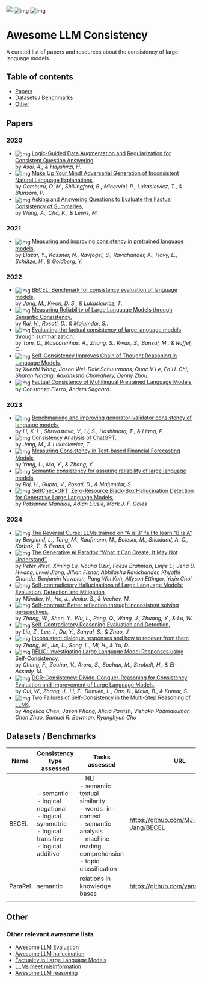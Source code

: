 <img src="https://awesome.re/badge.svg"/> <img src=https://img.shields.io/badge/PRs-welcome-green alt="img" style="zoom:100%; vertical-align: middle" /> <img src=https://img.shields.io/badge/License-MIT-lightgrey alt="img" style="zoom:100%; vertical-align: middle" />
# Awesome LLM Consistency
A curated list of papers and resources about the consistency of large language models.

## Table of contents
- [Papers](#papers)
- [Datasets / Benchmarks](#datasets--benchmarks)
- [Other](#other)

## Papers
### 2020
- <img src=https://img.shields.io/badge/ACL-blue alt="img" style="zoom:100%; vertical-align: middle" /> <a href="https://aclanthology.org/2020.acl-main.499/" target="_blank">Logic-Guided Data Augmentation and Regularization for Consistent Question Answering</a>, </br>by *Asai, A., & Hajishirzi, H.*
- <img src=https://img.shields.io/badge/ACL-blue alt="img" style="zoom:100%; vertical-align: middle" /> <a href="https://aclanthology.org/2020.acl-main.382/" target="_blank">Make Up Your Mind! Adversarial Generation of Inconsistent Natural Language Explanations</a>, </br>by *Camburu, O. M., Shillingford, B., Minervini, P., Lukasiewicz, T., & Blunsom, P.*
- <img src=https://img.shields.io/badge/ACL-blue alt="img" style="zoom:100%; vertical-align: middle" /> <a href="https://aclanthology.org/2020.acl-main.450/" target="_blank">Asking and Answering Questions to Evaluate the Factual Consistency of Summaries</a>, </br>by *Wang, A., Cho, K., & Lewis, M.*

### 2021
- <img src=https://img.shields.io/badge/TACL-blue alt="img" style="zoom:100%; vertical-align: middle" /> <a href="https://aclanthology.org/2021.tacl-1.60" target="_blank">Measuring and improving consistency in pretrained language models</a>, </br>by *Elazar, Y., Kassner, N., Ravfogel, S., Ravichander, A., Hovy, E., Schütze, H., & Goldberg, Y.*

### 2022
- <img src=https://img.shields.io/badge/COLING-blue alt="img" style="zoom:100%; vertical-align: middle" /> <a href="https://aclanthology.org/2022.coling-1.324.pdf" target="_blank">BECEL: Benchmark for consistency evaluation of language models</a>, </br>by *Jang, M., Kwon, D. S., & Lukasiewicz, T*.
- <img src=https://img.shields.io/badge/NeurIPS_workshop-blue alt="img" style="zoom:100%; vertical-align: middle" /> <a href="https://openreview.net/forum?id=SgbpddeEV-C" target="_blank">Measuring Reliability of Large Language Models through Semantic Consistency</a>, </br>by *Raj, H., Rosati, D., & Majumdar, S.*.
- <img src=https://img.shields.io/badge/arXiv-blue alt="img" style="zoom:100%; vertical-align: middle" /> <a href="https://arxiv.org/abs/2211.08412" target="_blank">Evaluating the factual consistency of large language models through summarization</a>, </br>by *Tam, D., Mascarenhas, A., Zhang, S., Kwan, S., Bansal, M., & Raffel, C.*.
- <img src=https://img.shields.io/badge/ICLR-blue alt="img" style="zoom:100%; vertical-align: middle" /> <a href="https://openreview.net/forum?id=1PL1NIMMrw" target="_blank">Self-Consistency Improves Chain of Thought Reasoning in Language Models</a>, </br>by *Xuezhi Wang, Jason Wei, Dale Schuurmans, Quoc V Le, Ed H. Chi, Sharan Narang, Aakanksha Chowdhery, Denny Zhou*.
- <img src=https://img.shields.io/badge/ACL_Findings-blue alt="img" style="zoom:100%; vertical-align: middle" /> <a href="https://aclanthology.org/2022.findings-acl.240/" target="blank">Factual Consistency of Multilingual Pretrained Language Models</a>, </br>by *Constanza Fierro, Anders Søgaard*.


### 2023
- <img src=https://img.shields.io/badge/ICLR-blue alt="img" style="zoom:100%; vertical-align: middle" /> <a href="https://arxiv.org/pdf/2310.01846.pdf" target="_blank">Benchmarking and improving generator-validator consistency of language models</a>, </br>by *Li, X. L., Shrivastava, V., Li, S., Hashimoto, T., & Liang, P.*
- <img src=https://img.shields.io/badge/EMNLP-blue alt="img" style="zoom:100%; vertical-align: middle" /> <a href="https://aclanthology.org/2023.emnlp-main.991" target="_blank">Consistency Analysis of ChatGPT</a>, </br>by *Jang, M., & Lukasiewicz, T.*
- <img src=https://img.shields.io/badge/ACL-blue alt="img" style="zoom:100%; vertical-align: middle" /> <a href="https://aclanthology.org/2023.acl-long.769/" target="_blank">Measuring Consistency in Text-based Financial Forecasting Models</a>, </br>by *Yang, L., Ma, Y., & Zhang, Y.*
- <img src=https://img.shields.io/badge/arXiv-blue alt="img" style="zoom:100%; vertical-align: middle" /> <a href="https://arxiv.org/abs/2308.09138" target="_blank">Semantic consistency for assuring reliability of large language models</a>, </br>by *Raj, H., Gupta, V., Rosati, D., & Majumdar, S.*
- <img src=https://img.shields.io/badge/EMNLP-blue alt="img" style="zoom:100%; vertical-align: middle" /> <a href="https://arxiv.org/abs/2303.08896" target="_blank">SelfCheckGPT: Zero-Resource Black-Box Hallucination Detection for Generative Large Language Models</a>, </br>by *Potsawee Manakul, Adian Liusie, Mark J. F. Gales*


### 2024
- <img src=https://img.shields.io/badge/ICLR-blue alt="img" style="zoom:100%; vertical-align: middle" /> <a href="https://openreview.net/forum?id=GPKTIktA0k" target="_blank">The Reversal Curse: LLMs trained on “A is B” fail to learn “B is A”</a>, </br>by *Berglund, L., Tong, M., Kaufmann, M., Balesni, M., Stickland, A. C., Korbak, T., & Evans, O.*
- <img src=https://img.shields.io/badge/ICLR-blue alt="img" style="zoom:100%; vertical-align: middle" /> <a href="https://openreview.net/forum?id=CF8H8MS5P8" target="_blank">The Generative AI Paradox:“What It Can Create, It May Not Understand”</a>, </br>by *Peter West, Ximing Lu, Nouha Dziri, Faeze Brahman, Linjie Li, Jena D. Hwang, Liwei Jiang, Jillian Fisher, Abhilasha Ravichander, Khyathi Chandu, Benjamin Newman, Pang Wei Koh, Allyson Ettinger, Yejin Choi*
- <img src=https://img.shields.io/badge/ICLR-blue alt="img" style="zoom:100%; vertical-align: middle" /> <a href="https://openreview.net/forum?id=EmQSOi1X2f" target="_blank">Self-contradictory Hallucinations of Large Language Models: Evaluation, Detection and Mitigation</a>, </br>by *Mündler, N., He, J., Jenko, S., & Vechev, M.*
- <img src=https://img.shields.io/badge/arXiv-blue alt="img" style="zoom:100%; vertical-align: middle" /> <a href="https://arxiv.org/pdf/2401.02009.pdf" target="_blank">Self-contrast: Better reflection through inconsistent solving perspectives</a>, </br>by *Zhang, W., Shen, Y., Wu, L., Peng, Q., Wang, J., Zhuang, Y., & Lu, W.*
- <img src=https://img.shields.io/badge/arXiv-blue alt="img" style="zoom:100%; vertical-align: middle" /> <a href="https://arxiv.org/abs/2311.09603" target="_blank">Self-Contradictory Reasoning Evaluation and Detection</a>, </br>by *Liu, Z., Lee, I., Du, Y., Sanyal, S., & Zhao, J.*
- <img src=https://img.shields.io/badge/arXiv-blue alt="img" style="zoom:100%; vertical-align: middle" /> <a href="https://arxiv.org/abs/2401.10353" target="_blank">Inconsistent dialogue responses and how to recover from them</a>, </br>by *Zhang, M., Jin, L., Song, L., Mi, H., & Yu, D.*
- <img src=https://img.shields.io/badge/arXiv-blue alt="img" style="zoom:100%; vertical-align: middle" /> <a href="https://arxiv.org/abs/2311.16842" target="_blank">RELIC: Investigating Large Language Model Responses using Self-Consistency</a>, </br>by *Cheng, F., Zouhar, V., Arora, S., Sachan, M., Strobelt, H., & El-Assady, M.*
- <img src=https://img.shields.io/badge/arXiv-blue alt="img" style="zoom:100%; vertical-align: middle" /> <a href="https://arxiv.org/abs/2401.02132" target="_blank">DCR-Consistency: Divide-Conquer-Reasoning for Consistency Evaluation and Improvement of Large Language Models</a>, </br>by *Cui, W., Zhang, J., Li, Z., Damien, L., Das, K., Malin, B., & Kumar, S.*
- <img src=https://img.shields.io/badge/TMLR-blue alt="img" style="zoom:100%; vertical-align: middle" /> <a href="https://openreview.net/forum?id=5nBqY1y96B" target="_blank">Two Failures of Self-Consistency in the Multi-Step Reasoning of LLMs</a>, </br>by *Angelica Chen, Jason Phang, Alicia Parrish, Vishakh Padmakumar, Chen Zhao, Samuel R. Bowman, Kyunghyun Cho*

## Datasets / Benchmarks

| **Name** | **Consistency type assessed**                                                                           | **Tasks assessed**                                                                                                                               | **URL**                             |
|----------|---------------------------------------------------------------------------------------------------------|--------------------------------------------------------------------------------------------------------------------------------------------------|-------------------------------------|
| BECEL    | - semantic<br>- logical negational<br>- logical symmetric<br>- logical transitive<br>- logical additive | - NLI<br>- semantic textual similarity<br>- words-in-context<br>- semantic analysis<br>- machine reading comprehension<br>- topic classification | https://github.com/MJ-Jang/BECEL    |
| ParaRel  | semantic                                                                                                | relations in knowledge bases                                                                                                                     | https://github.com/yanaiela/pararel |
|          |                                                                                                         |                                                                                                                                                  |                                     |

## Other
### Other relevant awesome lists
- [Awesome LLM Evaluation](https://github.com/onejune2018/Awesome-LLM-Eval)
- [Awesome LLM hallucination](https://github.com/LuckyyySTA/Awesome-LLM-hallucination)
- [Factuality in Large Language Models](https://github.com/wangcunxiang/LLM-Factuality-Survey)
- [LLMs meet misinformation](https://github.com/llm-misinformation/llm-misinformation-survey)
- [Awesome LLM reasoning](https://github.com/luban-agi/Awesome-LLM-reasoning)
